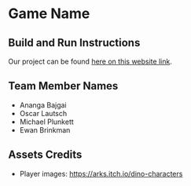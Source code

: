 # Game Name

## Build and Run Instructions

Our project can be found [here on this website link](https://euler-s-theorem.github.io/fall-hacks-2022/).

## Team Member Names

- Ananga Bajgai
- Oscar Lautsch
- Michael Plunkett
- Ewan Brinkman

## Assets Credits

- Player images: https://arks.itch.io/dino-characters

